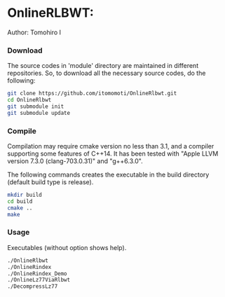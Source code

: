 OnlineRLBWT:
===============
Author: Tomohiro I

### Download

The source codes in 'module' directory are maintained in different repositories.
So, to download all the necessary source codes, do the following:
```sh
git clone https://github.com/itomomoti/OnlineRlbwt.git
cd OnlineRlbwt
git submodule init
git submodule update
```

### Compile

Compilation may require cmake version no less than 3.1, and a compiler supporting some features of C++14.
It has been tested with "Apple LLVM version 7.3.0 (clang-703.0.31)" and "g++6.3.0".

The following commands creates the executable in the build directory (default build type is release).
```sh
mkdir build
cd build
cmake ..
make
```


### Usage

Executables (without option shows help).

```sh
./OnlineRlbwt
./OnlineRindex
./OnlineRindex_Demo
./OnlineLz77ViaRlbwt
./DecompressLz77
```

